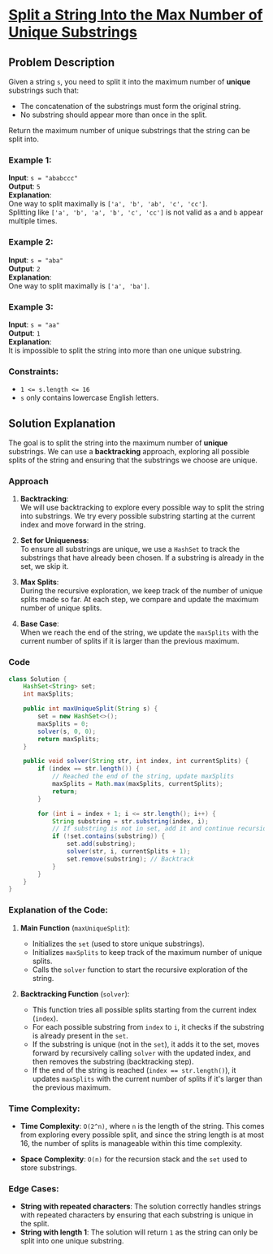 
# [Split a String Into the Max Number of Unique Substrings](https://leetcode.com/problems/split-a-string-into-the-max-number-of-unique-substrings/description/?envType=daily-question&envId=2024-10-21)

## Problem Description

Given a string `s`, you need to split it into the maximum number of **unique** substrings such that:
- The concatenation of the substrings must form the original string.
- No substring should appear more than once in the split.

Return the maximum number of unique substrings that the string can be split into.

### Example 1:

**Input**: `s = "ababccc"`  
**Output**: `5`  
**Explanation**:  
One way to split maximally is `['a', 'b', 'ab', 'c', 'cc']`.  
Splitting like `['a', 'b', 'a', 'b', 'c', 'cc']` is not valid as `a` and `b` appear multiple times.

### Example 2:

**Input**: `s = "aba"`  
**Output**: `2`  
**Explanation**:  
One way to split maximally is `['a', 'ba']`.

### Example 3:

**Input**: `s = "aa"`  
**Output**: `1`  
**Explanation**:  
It is impossible to split the string into more than one unique substring.

### Constraints:

- `1 <= s.length <= 16`
- `s` only contains lowercase English letters.

## Solution Explanation

The goal is to split the string into the maximum number of **unique** substrings. We can use a **backtracking** approach, exploring all possible splits of the string and ensuring that the substrings we choose are unique.

### Approach

1. **Backtracking**:  
   We will use backtracking to explore every possible way to split the string into substrings. We try every possible substring starting at the current index and move forward in the string.

2. **Set for Uniqueness**:  
   To ensure all substrings are unique, we use a `HashSet` to track the substrings that have already been chosen. If a substring is already in the set, we skip it.

3. **Max Splits**:  
   During the recursive exploration, we keep track of the number of unique splits made so far. At each step, we compare and update the maximum number of unique splits.

4. **Base Case**:  
   When we reach the end of the string, we update the `maxSplits` with the current number of splits if it is larger than the previous maximum.

### Code

```java
class Solution {
    HashSet<String> set;
    int maxSplits;

    public int maxUniqueSplit(String s) {
        set = new HashSet<>();
        maxSplits = 0;
        solver(s, 0, 0);
        return maxSplits;
    }

    public void solver(String str, int index, int currentSplits) {
        if (index == str.length()) {
            // Reached the end of the string, update maxSplits
            maxSplits = Math.max(maxSplits, currentSplits);
            return;
        }

        for (int i = index + 1; i <= str.length(); i++) {
            String substring = str.substring(index, i);
            // If substring is not in set, add it and continue recursion
            if (!set.contains(substring)) {
                set.add(substring);
                solver(str, i, currentSplits + 1);
                set.remove(substring); // Backtrack
            }
        }
    }
}
```

### Explanation of the Code:

1. **Main Function** (`maxUniqueSplit`):
   - Initializes the `set` (used to store unique substrings).
   - Initializes `maxSplits` to keep track of the maximum number of unique splits.
   - Calls the `solver` function to start the recursive exploration of the string.

2. **Backtracking Function** (`solver`):
   - This function tries all possible splits starting from the current index (`index`).
   - For each possible substring from `index` to `i`, it checks if the substring is already present in the `set`.
   - If the substring is unique (not in the `set`), it adds it to the set, moves forward by recursively calling `solver` with the updated index, and then removes the substring (backtracking step).
   - If the end of the string is reached (`index == str.length()`), it updates `maxSplits` with the current number of splits if it's larger than the previous maximum.

### Time Complexity:

- **Time Complexity**: `O(2^n)`, where `n` is the length of the string. This comes from exploring every possible split, and since the string length is at most 16, the number of splits is manageable within this time complexity.
  
- **Space Complexity**: `O(n)` for the recursion stack and the `set` used to store substrings.

### Edge Cases:

- **String with repeated characters**: The solution correctly handles strings with repeated characters by ensuring that each substring is unique in the split.
- **String with length 1**: The solution will return `1` as the string can only be split into one unique substring.
